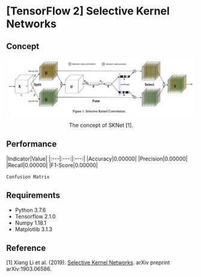 [TensorFlow 2] Selective Kernel Networks
=====

## Concept
<div align="center">
  <img src="./figures/sknet.png" width="600">  
  <p>The concept of SKNet [1].</p>
</div>

## Performance

|Indicator|Value|
|:---|:---:|:---:|
|Accuracy|0.00000|
|Precision|0.00000|
|Recall|0.00000|
|F1-Score|0.00000|

```
Confusion Matrix

```

## Requirements
* Python 3.7.6  
* Tensorflow 2.1.0  
* Numpy 1.18.1  
* Matplotlib 3.1.3  

## Reference
[1] Xiang Li et al. (2019). <a href="https://arxiv.org/abs/1903.06586">Selective Kernel Networks</a>. arXiv preprint arXiv:1903.06586.
